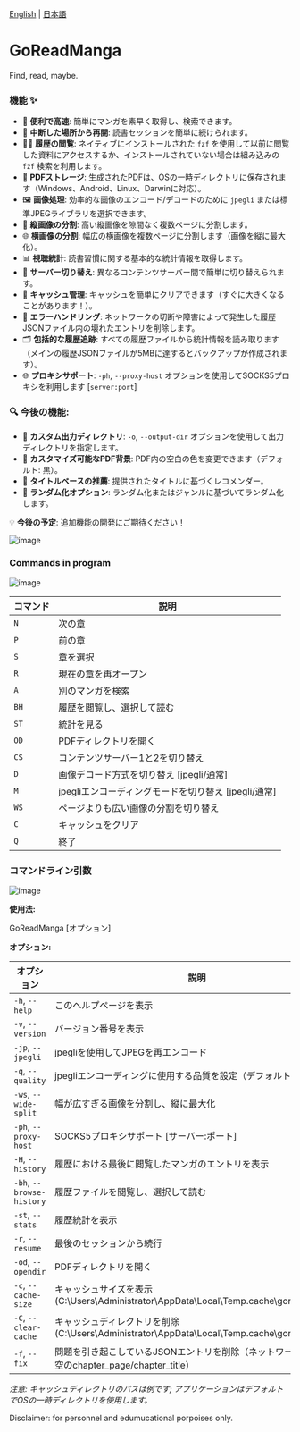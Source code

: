 [English](README.md) | [日本語](README.ja.md)

# GoReadManga
Find, read, maybe.

### 機能 ✨

- 🚀 **便利で高速**: 簡単にマンガを素早く取得し、検索できます。
- 🔄 **中断した場所から再開**: 読書セッションを簡単に続けられます。
- 🕵️‍♂️ **履歴の閲覧**: ネイティブにインストールされた `fzf` を使用して以前に閲覧した資料にアクセスするか、インストールされていない場合は組み込みの `fzf` 検索を利用します。
- 📁 **PDFストレージ**: 生成されたPDFは、OSの一時ディレクトリに保存されます（Windows、Android、Linux、Darwinに対応）。
- 🖼️ **画像処理**: 効率的な画像のエンコード/デコードのために `jpegli` または標準JPEGライブラリを選択できます。
- 📄 **縦画像の分割**: 高い縦画像を隙間なく複数ページに分割します。
- 🌐 **横画像の分割**: 幅広の横画像を複数ページに分割します（画像を縦に最大化）。
- 📊 **視聴統計**: 読書習慣に関する基本的な統計情報を取得します。
- 🔄 **サーバー切り替え**: 異なるコンテンツサーバー間で簡単に切り替えられます。
- 🧹 **キャッシュ管理**: キャッシュを簡単にクリアできます（すぐに大きくなることがあります！）。
- 🔧 **エラーハンドリング**: ネットワークの切断や障害によって発生した履歴JSONファイル内の壊れたエントリを削除します。
- 🗂️ **包括的な履歴追跡**: すべての履歴ファイルから統計情報を読み取ります（メインの履歴JSONファイルが5MBに達するとバックアップが作成されます）。
- 🌐 **プロキシサポート**: `-ph`, `--proxy-host` オプションを使用してSOCKS5プロキシを利用します [`server:port`]
  
### 🔍 今後の機能:
- 📂 **カスタム出力ディレクトリ**: `-o`, `--output-dir` オプションを使用して出力ディレクトリを指定します。
- 🎨 **カスタマイズ可能なPDF背景**: PDF内の空白の色を変更できます（デフォルト: 黒）。
- 🎯 **タイトルベースの推薦**: 提供されたタイトルに基づくレコメンダー。
- 🎲 **ランダム化オプション**: ランダム化またはジャンルに基づいてランダム化します。

💡 **今後の予定**: 追加機能の開発にご期待ください！

![image](https://github.com/user-attachments/assets/0e1792f4-dbc6-4bf0-8217-bb27a97c4cfc)


### Commands in program
![image](https://github.com/user-attachments/assets/1cb7862b-1800-4f92-8c0a-f74be3f9df11)






| コマンド | 説明 |
|---|---|
| `N` | 次の章 |
| `P` | 前の章 |
| `S` | 章を選択 |
| `R` | 現在の章を再オープン |
| `A` | 別のマンガを検索 |
| `BH` | 履歴を閲覧し、選択して読む |
| `ST` | 統計を見る |
| `OD` | PDFディレクトリを開く |
| `CS` | コンテンツサーバー1と2を切り替え |
| `D` | 画像デコード方式を切り替え [jpegli/通常] |
| `M` | jpegliエンコーディングモードを切り替え [jpegli/通常] |
| `WS` | ページよりも広い画像の分割を切り替え |
| `C` | キャッシュをクリア |
| `Q` | 終了 |

### コマンドライン引数
![image](https://github.com/user-attachments/assets/d6cf98b7-a4f9-4762-975f-b6a7054348d0)



**使用法:**

  GoReadManga [オプション]

**オプション:**

| オプション                     | 説明                                                      |
|-------------------------------|----------------------------------------------------------|
| `-h`, `--help`               | このヘルプページを表示                                   |
| `-v`, `--version`            | バージョン番号を表示                                     |
| `-jp`, `--jpegli`            | jpegliを使用してJPEGを再エンコード                      |
| `-q`, `--quality`            | jpegliエンコーディングに使用する品質を設定（デフォルト: 85） |
| `-ws`, `--wide-split`        | 幅が広すぎる画像を分割し、縦に最大化                    |
| `-ph`, `--proxy-host`        | SOCKS5プロキシサポート [サーバー:ポート]               |
| `-H`, `--history`            | 履歴における最後に閲覧したマンガのエントリを表示        |
| `-bh`, `--browse-history`    | 履歴ファイルを閲覧し、選択して読む                      |
| `-st`, `--stats`             | 履歴統計を表示                                          |
| `-r`, `--resume`             | 最後のセッションから続行                                 |
| `-od`, `--opendir`           | PDFディレクトリを開く                                   |
| `-c`, `--cache-size`         | キャッシュサイズを表示 (C:\Users\Administrator\AppData\Local\Temp\.cache\goreadmanga) |
| `-C`, `--clear-cache`        | キャッシュディレクトリを削除 (C:\Users\Administrator\AppData\Local\Temp\.cache\goreadmanga) |
| `-f`, `--fix`                | 問題を引き起こしているJSONエントリを削除（ネットワーク問題時の空のchapter_page/chapter_title） |

*注意: キャッシュディレクトリのパスは例です; アプリケーションはデフォルトでOSの一時ディレクトリを使用します。*


Disclaimer: for personnel and edumucational porpoises only.
